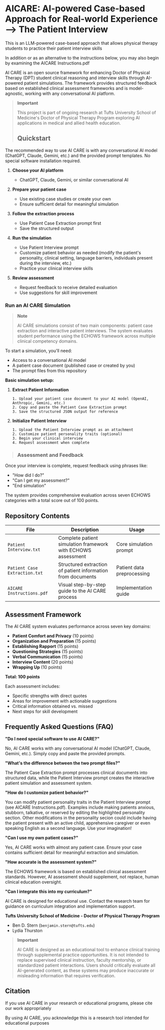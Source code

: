 # AICARE: AI-powered Case-based Approach for Real-world Experience --> The Patient Interview
This is an LLM-powered case-based approach that allows physical therapy students to practice their patient interview skills

In addition or as an alternative to the instructions below, you may also begin by examining the AICARE Instructions.pdf

AI CARE is an open source framework for enhancing Doctor of Physical Therapy (DPT) student clinical reasoning and interview skills through AI-powered patient simulations. The framework provides structured feedback based on established clinical assessment frameworks and is model-agnostic, working with any conversational AI platform.
> **Important**
> 
> This project is part of ongoing research at Tufts University School of Medicine's Doctor of Physical Therapy Program exploring AI applications in medical and allied health education.
>
> ## Quickstart

The recommended way to use AI CARE is with any conversational AI model (ChatGPT, Claude, Gemini, etc.) and the provided prompt templates. No special software installation required.

1. **Choose your AI platform**
   - ChatGPT, Claude, Gemini, or similar conversational AI

2. **Prepare your patient case**
   - Use existing case studies or create your own
   - Ensure sufficient detail for meaningful simulation

3. **Follow the extraction process**
   - Use Patient Case Extraction prompt first
   - Save the structured output

4. **Run the simulation**
   - Use Patient Interview prompt
   - Customize patient behavior as needed (modify the patient's personality, clinical setting, language barriers, individuals present during the interview, etc.)
   - Practice your clinical interview skills

5. **Review assessment**
   - Request feedback to receive detailed evaluation
   - Use suggestions for skill improvement

### Run an AI CARE Simulation

> **Note**
> 
> AI CARE simulations consist of two main components: patient case extraction and interactive patient interviews. The system evaluates student performance using the ECHOWS framework across multiple clinical competency domains.

To start a simulation, you'll need:
- Access to a conversational AI model
- A patient case document (published case or created by you)
- The prompt files from this repository

**Basic simulation setup:**

1. **Extract Patient Information**
   ```
   1. Upload your patient case document to your AI model (OpenAI, Anthropic, Gemini, etc.)
   2. Copy and paste the Patient Case Extraction prompt
   3. Save the structured JSON output for reference
   ```

2. **Initialize Patient Interview**
   ```
   1. Upload the Patient Interview prompt as an attachment
   2. Customize patient personality traits (optional)
   3. Begin your clinical interview
   4. Request assessment when complete
   ```
>
> ### Assessment and Feedback

Once your interview is complete, request feedback using phrases like:
- "How did I do?"
- "Can I get my assessment?"
- "End simulation"

The system provides comprehensive evaluation across seven ECHOWS categories with a total score out of 100 points.

## Repository Contents

| File | Description | Usage |
|------|-------------|-------|
| `Patient Interview.txt` | Complete patient simulation framework with ECHOWS assessment | Core simulation prompt |
| `Patient Case Extraction.txt` | Structured extraction of patient information from documents | Patient data preprocessing |
| `AICARE Instructions.pdf` | Visual step-by-step guide to the AI CARE process | Implementation guide |

## Assessment Framework

The AI CARE system evaluates performance across seven key domains:

- **Patient Comfort and Privacy** (10 points)
- **Organization and Preparation** (15 points)
- **Establishing Rapport** (15 points)
- **Questioning Strategies** (15 points)
- **Verbal Communication** (15 points)
- **Interview Content** (20 points)
- **Wrapping Up** (10 points)

**Total: 100 points**

Each assessment includes:
- Specific strengths with direct quotes
- Areas for improvement with actionable suggestions
- Critical information obtained vs. missed
- Next steps for skill development

## Frequently Asked Questions (FAQ)

**"Do I need special software to use AI CARE?"**

No, AI CARE works with any conversational AI model (ChatGPT, Claude, Gemini, etc.). Simply copy and paste the provided prompts.

**"What's the difference between the two prompt files?"**

The Patient Case Extraction prompt processes clinical documents into structured data, while the Patient Interview prompt creates the interactive patient simulation and assessment system.

**"How do I customize patient behavior?"**

You can modify patient personality traits in the Patient Interview prompt (see AICARE Instructions.pdf). Examples include making patients anxious, stubborn, talkative, or reserved by editing the highlighted personality section. Other modifications in the personality secion could include having the patient present with an active child, apprehensive caregiver or even speaking English as a second language. Use your imagination!

**"Can I use my own patient cases?"**

Yes, AI CARE works with almost any patient case. Ensure your case contains sufficient detail for meaningful extraction and simulation.

**"How accurate is the assessment system?"**

The ECHOWS framework is based on established clinical assessment standards. However, AI assessment should supplement, not replace, human clinical education oversight.

**"Can I integrate this into my curriculum?"**

AI CARE is designed for educational use. Contact the research team for guidance on curriculum integration and implementation support.

**Tufts University School of Medicine - Doctor of Physical Therapy Program**
- Ben D. Stern (`benjamin.stern@tufts.edu`)
- Lydia Thurston


> **Important**
> 
> AI CARE is designed as an educational tool to enhance clinical training through supplemental practice opportunities. It is not intended to replace supervised clinical instruction, faculty mentorship, or standardized patient interactions. Users should critically evaluate all AI-generated content, as these systems may produce inaccurate or misleading information that requires verification.

## Citation

If you use AI CARE in your research or educational programs, please cite our work appropriately

By using AI CARE, you acknowledge this is a research tool intended for educational purposes
